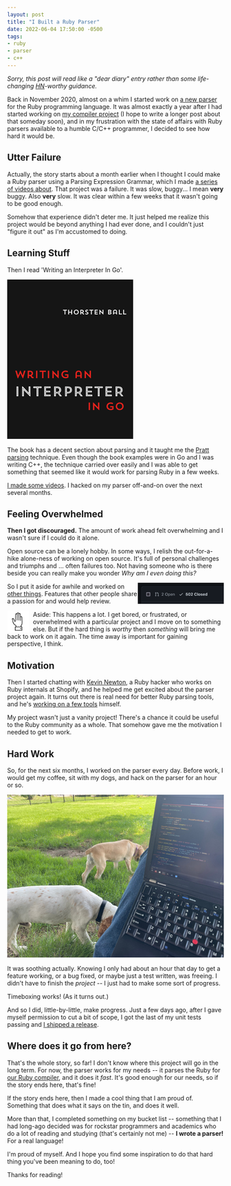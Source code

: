 ```yaml
---
layout: post
title: "I Built a Ruby Parser"
date: 2022-06-04 17:50:00 -0500
tags:
- ruby
- parser
- c++
---
```


*Sorry, this post will read like a "dear diary" entry rather than some
life-changing [HN](https://news.ycombinator.com)-worthy guidance.*

Back in November 2020, almost on a whim I started work on
[a new parser](https://github.com/natalie-lang/natalie_parser)
for the Ruby programming language. It was almost exactly a year after I had
started working on [my compiler project](https://github.com/natalie-lang/natalie)
(I hope to write a longer post about that someday soon), and in my frustration
with the state of affairs with Ruby parsers available to a humble C/C++
programmer, I decided to see how hard it would be.

## Utter Failure

Actually, the story starts about a month earlier when I thought I could make a
Ruby parser using a Parsing Expression Grammar, which I made
[a series of videos about](https://www.youtube.com/watch?v=5kGcuhDz4JA&list=PLWUx_XkUoGTrZFVEYGh6N7bmC60Eu5tjX).
That project was a failure. It was slow, buggy... I mean **very** buggy.
Also **very** slow. It was clear within a few weeks that it wasn't going to
be good enough.

Somehow that experience didn't deter me. It just helped me realize this project
would be beyond anything I had ever done, and I couldn't just "figure it out"
as I'm accustomed to doing.

## Learning Stuff

Then I read 'Writing an Interpreter In Go'.

[![Writing an Interpreter in Go book cover](/images/interpreterbook.png)](https://interpreterbook.com/)

The book has a decent section about parsing and it taught me the
[Pratt parsing](https://en.wikipedia.org/wiki/Operator-precedence_parser#Pratt_parsing)
technique. Even though the book examples were in Go and I was writing C++,
the technique carried over easily and I was able to get something that
seemed like it would work for parsing Ruby in a few weeks.

[I made some videos](https://www.youtube.com/watch?v=oyBZD-WXJhc&list=PLWUx_XkUoGTqVaRuvBTrNRifscPrvrjMe).
I hacked on my parser off-and-on over the next several months.

## Feeling Overwhelmed

**Then I got discouraged.** The amount of work ahead felt overwhelming and
I wasn't sure if I could do it alone.

Open source can be a lonely hobby. In some ways, I relish the out-for-a-hike
alone-ness of working on open source. It's full of personal challenges
and triumphs and ... often failures too. Not having someone who is there
beside you can really make you wonder _Why am I even doing this?_

<img alt="closed pull requests on github" src="/images/prs_closed.png" style="width:200px;float:right;">

So I put it aside for awhile and worked on [other things](https://github.com/natalie-lang/natalie/commit/a54964c17f8cd623ffb804653f623703d0fc0eaf).
Features that other people share a passion for and would help review.

<img src="/images/stop-hand.svg" style="width:50px;float:left;padding-right:10px;">

Aside: This happens a lot. I get bored, or frustrated, or overwhelmed with
a particular project and I move on to something else. But if the hard thing
is *worthy* then *something* will bring me back to work on it again.
The time away is important for gaining perspective, I think.

## Motivation

Then I started chatting with [Kevin Newton](https://twitter.com/kddnewton),
a Ruby hacker who works on Ruby internals at Shopify, and he helped me get
excited about the parser project again. It turns out there is real need for
better Ruby parsing tools, and he's [working on a few tools](https://github.com/ruby-syntax-tree)
himself.

My project wasn't just a vanity project! There's a chance it could be useful
to the Ruby community as a whole. That somehow gave me the motivation I needed
to get to work.

## Hard Work

So, for the next six months, I worked on the parser every day. Before work, I
would get my coffee, sit with my dogs, and hack on the parser for an hour or so.

![dogs and a laptop](/images/dogs_laptop.jpg)

It was soothing actually. Knowing I only had about an hour that day to get a
feature working, or a bug fixed, or maybe just a test written, was freeing. I
didn't have to finish the _project_ -- I just had to make some sort of progress.

Timeboxing works! (As it turns out.)

And so I did, little-by-little, make progress. Just a few days ago, after I gave
myself permission to cut a bit of scope, I got the last of my unit tests passing
and [I shipped a release](https://github.com/natalie-lang/natalie_parser/releases/tag/v1.0.0).

## Where does it go from here?

That's the whole story, so far! I don't know where this project will go in the
long term. For now, the parser works for my needs -- it parses the Ruby for
[our Ruby compiler](https://github.com/natalie-lang/natalie), and it does it
_fast_. It's good enough for our needs, so if the story ends here, that's fine!

If the story ends here, then I made a cool thing that I am proud of. Something
that does what it says on the tin, and does it well.

More than that, I completed something on my bucket list -- something that I had
long-ago decided was for rockstar programmers and academics who do a lot of
reading and studying (that's certainly not me) -- **I wrote a parser!**
For a real language!

I'm proud of myself. And I hope you find some inspiration to do that hard thing
you've been meaning to do, too!

Thanks for reading!
